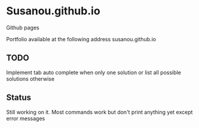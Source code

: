 # Susanou.github.io
Github pages

Portfolio available at the following address susanou.github.io

## TODO
Implement tab auto complete when only one solution or list all possible solutions otherwise

## Status

Still working on it. Most commands work but don't print anything yet except error messages
